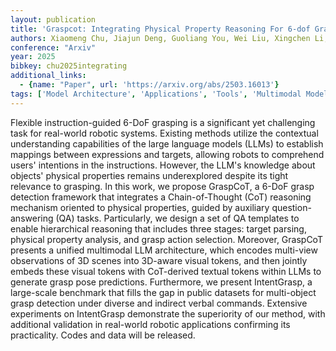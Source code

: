```yaml
---
layout: publication
title: 'Graspcot: Integrating Physical Property Reasoning For 6-dof Grasping Under Flexible Language Instructions'
authors: Xiaomeng Chu, Jiajun Deng, Guoliang You, Wei Liu, Xingchen Li, Jianmin Ji, Yanyong Zhang
conference: "Arxiv"
year: 2025
bibkey: chu2025integrating
additional_links:
  - {name: "Paper", url: 'https://arxiv.org/abs/2503.16013'}
tags: ['Model Architecture', 'Applications', 'Tools', 'Multimodal Models', 'Reinforcement Learning']
---
```

Flexible instruction-guided 6-DoF grasping is a significant yet challenging
task for real-world robotic systems. Existing methods utilize the contextual
understanding capabilities of the large language models (LLMs) to establish
mappings between expressions and targets, allowing robots to comprehend users'
intentions in the instructions. However, the LLM's knowledge about objects'
physical properties remains underexplored despite its tight relevance to
grasping. In this work, we propose GraspCoT, a 6-DoF grasp detection framework
that integrates a Chain-of-Thought (CoT) reasoning mechanism oriented to
physical properties, guided by auxiliary question-answering (QA) tasks.
Particularly, we design a set of QA templates to enable hierarchical reasoning
that includes three stages: target parsing, physical property analysis, and
grasp action selection. Moreover, GraspCoT presents a unified multimodal LLM
architecture, which encodes multi-view observations of 3D scenes into 3D-aware
visual tokens, and then jointly embeds these visual tokens with CoT-derived
textual tokens within LLMs to generate grasp pose predictions. Furthermore, we
present IntentGrasp, a large-scale benchmark that fills the gap in public
datasets for multi-object grasp detection under diverse and indirect verbal
commands. Extensive experiments on IntentGrasp demonstrate the superiority of
our method, with additional validation in real-world robotic applications
confirming its practicality. Codes and data will be released.
